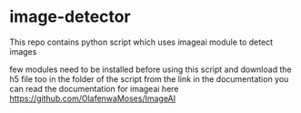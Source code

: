 # image-detector
This repo contains python script which uses imageai module to detect images



few modules need to be installed before using this script
and download the h5 file too in the folder of the script from the link in the documentation
you can read the documentation for imageai here https://github.com/OlafenwaMoses/ImageAI
